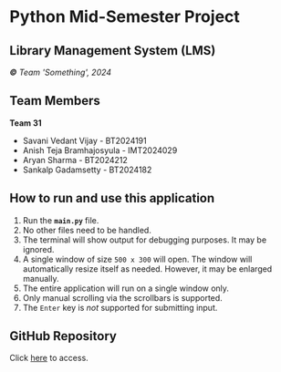 Python Mid-Semester Project
===========================

Library Management System (LMS)
-------------------------------

_**©** Team 'Something', 2024_

## Team Members
**Team 31**
* Savani Vedant Vijay      - BT2024191
* Anish Teja Bramhajosyula - IMT2024029
* Aryan Sharma             - BT2024212
* Sankalp Gadamsetty       - BT2024182

## How to run and use this application
1. Run the **`main.py`** file.
2. No other files need to be handled.
3. The terminal will show output for debugging purposes. It may be ignored.
4. A single window of size `500 x 300` will open. The window will automatically resize itself as needed. However, it may be enlarged manually.
5. The entire application will run on a single window only.
6. Only manual scrolling via the scrollbars is supported.
7. The `Enter` key is _not_ supported for submitting input.

## GitHub Repository
Click [here](https://github.com/Vedant-Savani/Python_M_Sem_1_24) to access.
